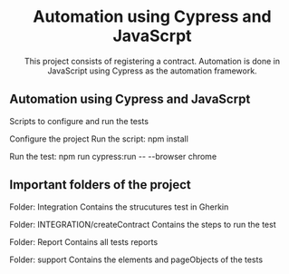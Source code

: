 <h1 align="center">Automation using Cypress and JavaScrpt</h1>
<p align="center">This project consists of registering a contract. Automation is done in JavaScript using Cypress as the automation framework.</p>

## Automation using Cypress and JavaScrpt
Scripts to configure and run the tests

Configure the project
Run the script: npm install

Run the test: 
npm run cypress:run -- --browser chrome


## Important folders of the project
Folder: Integration
Contains the strucutures test in Gherkin

Folder: INTEGRATION/createContract
Contains the steps to run the test

Folder: Report
Contains all tests reports

Folder: support
Contains the elements and pageObjects of the tests




